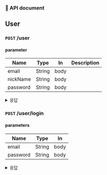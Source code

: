 ### 📄 API document

## User

### `POST` /user
#### parameter
|Name|Type|In|Description|
|---|---|---|---|
|email|String|body| |
|nickName|String|body| |
|password|String|body| |

<details>
<summary>
응답
</summary>

```json
{
  "id" : "Long"
}
```
</details>


### `POST` /user/login
#### parameters
|Name|Type|In|
|---|---|---|
|email|String|body|
|password|String|body|

<details>
<summary> 응답 </summary>

```json
{
  "id": "Long"
}
```
</details>


